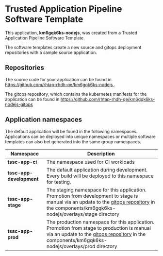 # Trusted Application Pipeline Software Template

This application, **km6gqk6ks-nodejs**, was created from a Trusted Application Pipeline Software Template.

The software templates create a new source and gitops deployment repositories with a sample source application. 

## Repositories

The source code for your application can be found in [https://github.com/rhtap-rhdh-qe/km6gqk6ks-nodejs ](https://github.com/rhtap-rhdh-qe/km6gqk6ks-nodejs ).
 
The gitops repository, which contains the kubernetes manifests for the application can be found in 
[https://github.com/rhtap-rhdh-qe/km6gqk6ks-nodejs-gitops ](https://github.com/rhtap-rhdh-qe/km6gqk6ks-nodejs-gitops ) 

## Application namespaces 

The default application will be found in the following namespaces. Applications can be deployed into unique namespaces or multiple software templates can also bet generated into the same group namespaces.  

|  Namespace   |  Description   |  
| -------- | -------- |
| **tssc-app-ci** | The namespace used for CI workloads |
| **tssc-app-development** | The default application during development. Every build will be deployed to this namespace for testing. |
| **tssc-app-stage** | The staging namespace for this application. Promotion from development to stage is manual via an update to the [gitops repository](https://github.com/rhtap-rhdh-qe/km6gqk6ks-nodejs-gitops ) in the components/km6gqk6ks-nodejs/overlays/stage directory |
| **tssc-app-prod** | The production namespace for this application. Promotion from stage to production is manual via an update to the [gitops repository](https://github.com/rhtap-rhdh-qe/km6gqk6ks-nodejs-gitops ) in the components/km6gqk6ks-nodejs/overlays/prod directory |